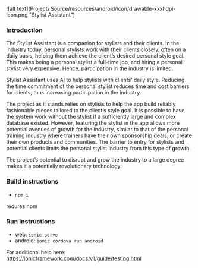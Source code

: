 ![alt text](Project\ Source/resources/android/icon/drawable-xxxhdpi-icon.png "Stylist Assistant")

### Introduction

The Stylist Assistant is a companion for stylists and their clients. In the industry today, personal stylists work with their clients closely, often on a daily basis, helping them achieve the client’s desired personal style goal. This makes being a personal stylist a full-time job, and hiring a personal stylist very expensive. Hence, participation in the industry is limited.

Stylist Assistant uses AI to help stylists with clients’ daily style. Reducing the time commitment of the personal stylist reduces time and cost barriers for clients, thus increasing participation in the industry. 

The project as it stands relies on stylists to help the app build reliably fashionable pieces tailored to the client’s style goal. It is possible to have the system work without the stylist if a sufficiently large and complex database existed. However, featuring the stylist in the app allows more potential avenues of growth for the industry, similar to that of the personal training industry where trainers have their own sponsorship deals, or create their own products and communities. The barrier to entry for stylists and potential clients limits the personal stylist industry from this type of growth. 

The project’s potential to disrupt and grow the industry to a large degree makes it a potentially revolutionary technology. 


### Build instructions 
- `npm i`

requres npm 

### Run instructions 
- web: `ionic serve`
- android: `ionic cordova run android`

For additional help here: https://ionicframework.com/docs/v1/guide/testing.html
